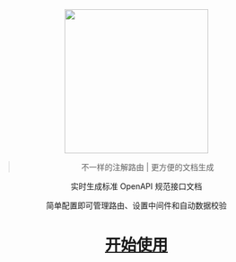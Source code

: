 <div align="center">
<img src="https://wegar.qnnp.me/_media/images/logo.512.png" width="256">

> 不一样的注解路由 | 更方便的文档生成

实时生成标准 OpenAPI 规范接口文档

简单配置即可管理路由、设置中间件和自动数据校验

# [<span class="icon-startup-rocket"/> 开始使用](/zh-cn/QuickStart.md?id=home)

</div>

